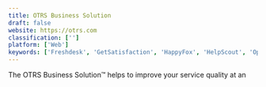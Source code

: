 ```yaml
---
title: OTRS Business Solution
draft: false 
website: https://otrs.com
classification: ['']
platform: ['Web']
keywords: ['Freshdesk', 'GetSatisfaction', 'HappyFox', 'HelpScout', 'OpenSupports', 'SysAid', 'Tracker', 'UseResponse', 'Zammad', 'osTicket']
---
```

The OTRS Business Solution™ helps to improve your service quality at an